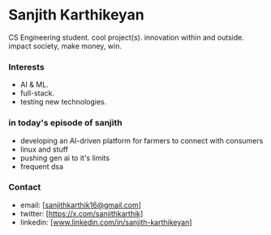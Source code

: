 # Sanjith Karthikeyan

CS Engineering student.
cool project(s).
innovation within and outside.
impact society, make money, win.

### Interests
- AI & ML.
- full-stack.
- testing new technologies.

### in today's episode of sanjith
- developing an AI-driven platform for farmers to connect with consumers
- linux and stuff
- pushing gen ai to it's limits
- frequent dsa 

### Contact
- email: [sanjithkarthik16@gmail.com]
- twitter: [https://x.com/sanjithkarthik]
- linkedin: [www.linkedin.com/in/sanjith-karthikeyan]

<!---
sanjithdoescode/sanjithdoescode is a ✨ special ✨ repository because its `README.md` (this file) appears on your GitHub profile.
You can click the Preview link to take a look at your changes.
--->
